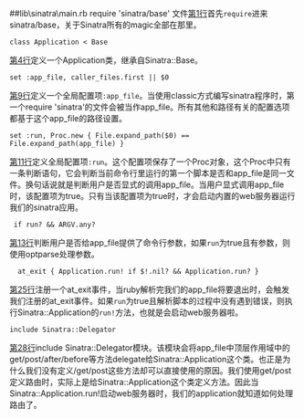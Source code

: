 ##lib\sinatra\main.rb
	require 'sinatra/base'
文件[第1行](https://github.com/sinatra/sinatra/blob/v1.3.5/lib/sinatra/main.rb#L1)首先`require`进来sinatra/base，关于Sinatra所有的magic全部在那里。

	class Application < Base

[第4行](https://github.com/sinatra/sinatra/blob/v1.3.5/lib/sinatra/main.rb#L4)定义一个Application类，继承自Sinatra::Base。

	set :app_file, caller_files.first || $0

[第9行](https://github.com/sinatra/sinatra/blob/v1.3.5/lib/sinatra/main.rb#L9)定义一个全局配置项`:app_file`。当使用classic方式编写sinatra程序时，第一个require 'sinatra'的文件会被当作app\_file。所有其他和路径有关的配置选项都基于这个app\_file的路径设置。
	
	set :run, Proc.new { File.expand_path($0) == File.expand_path(app_file) }

[第11行](https://github.com/sinatra/sinatra/blob/v1.3.5/lib/sinatra/main.rb#L11)定义全局配置项`:run`。这个配置项保存了一个Proc对象，这个Proc中只有一条判断语句，它会判断当前命令行里运行的第一个脚本是否和app\_file是同一文件。换句话说就是判断用户是否显式的调用app\_file。当用户显式调用app\_file时，该配置项为true。只有当该配置项为true时，才会启动内置的web服务器运行我们的sinatra应用。

	 if run? && ARGV.any?

[第13行](https://github.com/sinatra/sinatra/blob/v1.3.5/lib/sinatra/main.rb#L13)判断用户是否给app_file提供了命令行参数，如果`run`为true且有参数，则使用optparse处理参数。

	  at_exit { Application.run! if $!.nil? && Application.run? }

[第25行](https://github.com/sinatra/sinatra/blob/v1.3.5/lib/sinatra/main.rb#L25)注册一个at\_exit事件，当ruby解析完我们的app\_file将要退出时，会触发我们注册的at\_exit事件。如果`run`为true且解析脚本的过程中没有遇到错误，则执行Sinatra::Application的`run!`方法，也就是会启动web服务器啦。

	include Sinatra::Delegator

[第28行](https://github.com/sinatra/sinatra/blob/v1.3.5/lib/sinatra/main.rb#L28)include Sinatra::Delegator模块。该模块会将app\_file中顶层作用域中的get/post/after/before等方法delegate给Sinatra::Application这个类。也正是为什么我们没有定义/get/post这些方法却可以直接使用的原因。我们使用get/post定义路由时，实际上是给Sinatra::Application这个类定义方法。因此当Sinatra::Application.run!启动web服务器时，我们的application就知道如何处理路由了。
